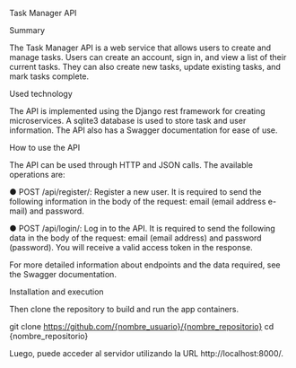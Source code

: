 Task Manager API

Summary

The Task Manager API is a web service that allows users to create and manage tasks. Users can create an account, sign in, and view a list of their current tasks. They can also create new tasks, update existing tasks, and mark tasks complete.

Used technology

The API is implemented using the Django rest framework for creating microservices. A sqlite3 database is used to store task and user information. The API also has a Swagger documentation for ease of use.

How to use the API

The API can be used through HTTP and JSON calls. The available operations are:

● POST /api/register/: Register a new user. It is required to send the
following information in the body of the request: email (email address
e-mail) and password.

● POST /api/login/: Log in to the API. It is required to send the following
data in the body of the request: email (email address) and password (password). You will receive a valid access token in the response.

For more detailed information about endpoints and the data required, see the Swagger documentation.

Installation and execution

Then clone the repository to build and run the app containers.

git clone https://github.com/{nombre_usuario}/{nombre_repositorio}
cd {nombre_repositorio}

Luego, puede acceder al servidor utilizando la URL http://localhost:8000/.